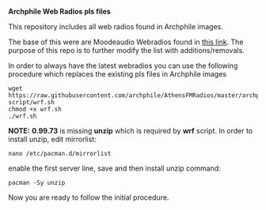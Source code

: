 **Archphile Web Radios pls files**

This repository includes all web radios found in Archphile images.

The base of this were are Moodeaudio Webradios found in [this link](http://moodeaudio.org/#download). The purpose of this repo is to further modify the list with additions/removals.

In order to always have the latest webradios you can use the following procedure which replaces the existing pls files in Archphile images

	wget https://raw.githubusercontent.com/archphile/AthensFMRadios/master/archphile-script/wrf.sh
	chmod +x wrf.sh
	./wrf.sh
	

**NOTE:** **0.99.73** is missing **unzip** which is required by **wrf** script. In order to install unzip, edit mirrorlist:

	nano /etc/pacman.d/mirrorlist
	
enable the first server line, save and then install unzip command:

	pacman -Sy unzip
	
Now you are ready to follow the initial procedure.
